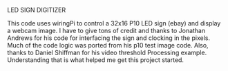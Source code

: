 LED SIGN DIGITIZER

This code uses wiringPi to control a 32x16 P10 LED sign (ebay) and display a webcam image.  I have to give tons of credit and thanks to Jonathan Andrews for his code for interfacing the sign and clocking in the pixels.  Much of the code logic was ported from his p10 test image code.  Also, thanks to Daniel Shiffman for his video threshold Processing example.  Understanding that is what helped me get this project started.
